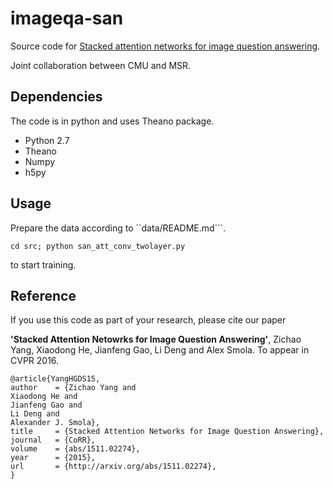 # imageqa-san
Source code for
[Stacked attention networks for image question answering](http://arxiv.org/abs/1511.02274).

Joint collaboration between CMU and MSR.

## Dependencies
The code is in python and uses Theano package.
- Python 2.7
- Theano
- Numpy
- h5py


## Usage
Prepare the data according to ``data/README.md```.
```
cd src; python san_att_conv_twolayer.py
```
to start training.

## Reference
If you use this code as part of your research, please cite our paper

**'Stacked Attention Netowrks for Image Question Answering'**,
Zichao Yang, Xiaodong He, Jianfeng Gao, Li Deng and Alex Smola.
To appear in CVPR 2016.

```
@article{YangHGDS15,
author    = {Zichao Yang and
Xiaodong He and
Jianfeng Gao and
Li Deng and
Alexander J. Smola},
title     = {Stacked Attention Networks for Image Question Answering},
journal   = {CoRR},
volume    = {abs/1511.02274},
year      = {2015},
url       = {http://arxiv.org/abs/1511.02274},
}
```
